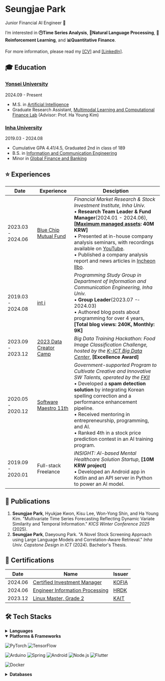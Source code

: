 # Seungjae Park

Junior Financial AI Engineer 🌱

I’m interested in **🕒Time Series Analysis**, **📖Natural Language Processing**, **🦾Reinforcement Learning**, and **📊Quantitative Finance**.

For more information, please read my [[CV]](https://Astro36.github.io/Astro36/CV_Park.pdf) and [[LinkedIn]](https://www.linkedin.com/in/seungjae-park/).

## 🎓 Education

### [Yonsei University](http://www.yonsei.ac.kr/)

2024.09 - Present

- M.S. in [Artificial Intelligence](https://ai.yonsei.ac.kr/)
- Graduate Research Assistant, [Multimodal Learning and Computational Finance Lab](https://sites.google.com/view/mlcf/) (Advisor: Prof. Ha Young Kim)

### [Inha University](http://www.inha.ac.kr/)

2019.03 - 2024.08

- Cumulative GPA 4.41/4.5, Graduated 2nd in class of 189
- B.S. in [Information and Communication Engineering](https://ice.inha.ac.kr/ice/index.do)
- Minor in [Global Finance and Banking](https://gfiba.inha.ac.kr/gfiba/index.do)

## ⭐ Experiences

| Date | Experience | Desciption |
| --- | --- | --- |
| 2023.03 - 2024.06 | [‌Blue Chip Mutual Fund](https://inhabluechip.com/) | _Financial Market Research & Stock Investment Institute, Inha Univ._<br>• **Research Team Leader & Fund Manager**(2024.01 -­ 2024.06), **[[Maximum managed assets](https://fund.inhabluechip.com/): 40M KRW]**<br>• Presented at in-house company analysis seminars, with recordings available on [YouTube](https://www.youtube.com/@bluechipmutualfund7790).<br>• Published a company analysis report and news articles in [Incheon Ilbo](https://www.incheonilbo.com/news/articleList.html?sc_sub_section_code=S2N28). |
| 2019.03 - 2024.08 | [int i](https://int-i.github.io/) | _Programming Study Group in Department of Information and Communication Engineering, Inha Univ._<br>• **Group Leader**(2023.07 -­ 2024.03)<br>• Authored blog posts about programming for over 4 years, **[Total blog views: 240K, Monthly: 9K]** |
| 2023.09 - 2023.12 | [2023 Data Creator Camp](https://kbig.kr/portal/kbig/keybiz/creatorcamp/info.page) | _Big Data Training Hackathon: Food Image Classification Challenge, hosted by the [K­-ICT Big Data Center](https://kbig.kr/)_, **[Excellence Award]** |
| 2020.05 - 2020.12 | [Software Maestro 11th](https://www.swmaestro.org/sw/main/main.do) | _Government-­supported Program to Cultivate Creative and Innovative SW Talents, operated by the [FKII](https://www.fkii.org/)_<br>• Developed a **spam detection solution** by integrating Korean spelling correction and a performance enhancement pipeline.<br>• Received mentoring in entrepreneurship, programming, and AI.<br>• Ranked 4th in a stock price prediction contest in an AI training program. |
| 2019.09 - 2020.01 | Full-­stack Freelance | _INSIGHT: AI-­based Mental Healthcare Solution Startup_, **[10M KRW project]**<br>• Developed an Android app in Kotlin and an API server in Python to power an AI model. |

## 📝 Publications

1. **Seungjae Park**, Hyukjae Kwon, Kisu Lee, Won-Yong Shin, and Ha Young Kim. "Multivariate Time Series Forecasting Reflecting Dynamic Variate Similarity and Temporal Information." _KICS Winter Conference 2025_ (2025).
1. **Seungjae Park**, Daeyoung Park. "A Novel Stock Screening Approach using Large Language Models and Correlation-Aware Retrieval." _Inha Univ. Capstone Design in ICT_ (2024). Bachelor's Thesis.

## 📑 Certifications

| Date | Name | Issuer |
| --- | --- | --- |
| 2024.06 | [Certified Investment Manager](https://license.kofia.or.kr/examInfo/examInfo.do) | [KOFIA](https://www.kofia.or.kr/) |
| 2024.06 | [Engineer Information Processing](https://www.q-net.or.kr/crf005.do?id=crf00505&jmCd=1320) | [HRDK](https://www.hrdkorea.or.kr/) |
| 2023.12 | [Linux Master, Grade 2](https://www.pqi.or.kr/inf/qul/infQulBasDetail.do?qulId=433) | [KAIT](https://www.ihd.or.kr/) |

## 🛠 Tech Stacks

<details>
<summary><b>Languages</b></summary>

![Python](https://img.shields.io/badge/Python-3776AB?style=flat-square&logo=python&logoColor=white)
![C++](https://img.shields.io/badge/C++-00599C?style=flat-square&logo=c%2B%2B&logoColor=white)
![Java](https://img.shields.io/badge/Java-ED8B00?style=flat-square&logo=openjdk&logoColor=white)
![Kotlin](https://img.shields.io/badge/Kotlin-7F52FF?style=flat-square&logo=kotlin&logoColor=white)
![JavaScript](https://img.shields.io/badge/JavaScript-F7DF1E?style=flat-square&logo=javascript&logoColor=black)
![TypeScript](https://img.shields.io/badge/TypeScript-3178C6?style=flat-square&logo=typescript&logoColor=white)
![Rust](https://img.shields.io/badge/Rust-000000?style=flat-square&logo=rust&logoColor=white)
![Dart](https://img.shields.io/badge/Dart-0175C2?style=flat-square&logo=dart&logoColor=white)

</details>

<details open>
<summary><b>Platforms & Frameworks</b></summary>

![PyTorch](https://img.shields.io/badge/PyTorch-EE4C2C?style=flat-square&logo=pytorch&logoColor=white)
![TensorFlow](https://img.shields.io/badge/TensorFlow-FF6F00?style=flat-square&logo=tensorflow&logoColor=white)

![Arduino](https://img.shields.io/badge/Arduino-00878F?style=flat-square&logo=arduino&logoColor=white)
![Spring](https://img.shields.io/badge/Spring-6DB33F?style=flat-square&logo=spring&logoColor=white)
![Android](https://img.shields.io/badge/Android-3DDC84?style=flat-square&logo=android&logoColor=white)
![Node.js](https://img.shields.io/badge/Node.js-339933?style=flat-square&logo=node.js&logoColor=white)
![Flutter](https://img.shields.io/badge/Flutter-02569B?style=flat-square&logo=flutter&logoColor=white)

![Docker](https://img.shields.io/badge/Docker-2496ED?style=flat-square&logo=docker&logoColor=white)

</details>

<details>
<summary><b>Databases</b></summary>

![MySQL](https://img.shields.io/badge/MySQL-4479A1?style=flat-square&logo=mysql&logoColor=white)
![PostgreSQL](https://img.shields.io/badge/PostgreSQL-4169E1?style=flat-square&logo=postgresql&logoColor=white)

</details>

